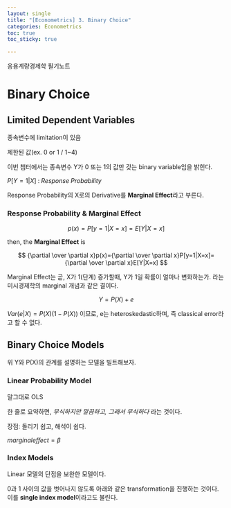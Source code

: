 ```yaml
---
layout: single
title: "[Econometrics] 3. Binary Choice"
categories: Econometrics
toc: true
toc_sticky: true

---
```


응용계량경제학 필기노트



# Binary Choice



## Limited Dependent Variables

종속변수에 limitation이 있음

제한된 값(ex. 0 or 1 / 1~4)

이번 챕터에서는 종속변수 Y가 0 또는 1의 값만 갖는 binary variable임을 밝힌다.

$P[Y=1|X] \;:\; Response\; Probability$

Response Probability의 X로의 Derivative를 **Marginal Effect**라고 부른다.



### Response Probability & Marginal Effect


$$
p(x)=P[y=1|X=x]=E[Y|X=x]
$$


then, the **Marginal Effect** is


$$
{\partial \over \partial x}p(x)={\partial \over \partial x}P[y=1|X=x]={\partial \over \partial x}E[Y|X=x]
$$


Marginal Effect는 곧, X가 1(단계) 증가할때, Y가 1일 확률이 얼마나 변화하는가. 라는 미시경제학의 marginal 개념과 같은 결이다.


$$
Y=P(X)+e
$$


$Var(e|X)=P(X)(1-P(X))$ 이므로, e는 heteroskedastic하며, 즉 classical error라고 할 수 없다.



## Binary Choice Models

위 Y와 P(X)의 관계를 설명하는 모델을 빌트해보자.



### Linear Probability Model

말그대로 OLS

한 줄로 요약하면, *무식하지만 깔끔하고, 그래서 무식하다* 라는 것이다.



장점: 돌리기 쉽고, 해석이 쉽다.

$marginal effect = \beta$



### Index Models

Linear 모델의 단점을 보완한 모델이다.

0과 1 사이의 값을 벗어나지 않도록 아래와 같은 transformation을 진행하는 것이다. 이를 **single index model**이라고도 불린다.























